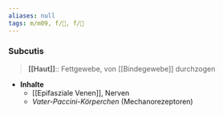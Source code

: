 ```yaml
---
aliases: null
tags: m/m09, f/🔬, f/🧴
---
```

### Subcutis
> **[[Haut]]**:: Fettgewebe, von [[Bindegewebe]] durchzogen
- **Inhalte**
	- [[Epifasziale Venen]], Nerven
	- *Vater-Paccini-Körperchen* (Mechanorezeptoren)
